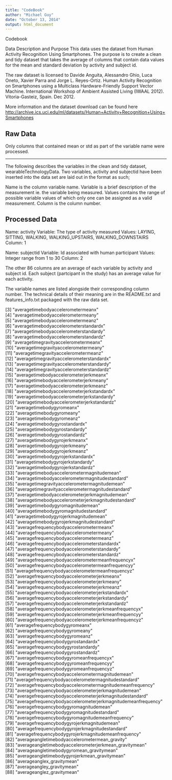 ```yaml
---
title: "CodeBook"
author: "Michael Guy"
date: "October 13, 2014"
output: html_document
---
```


Codebook

Data Description and Purpose
This data uses the dataset from Human Activity Recognition Using Smartphones. The purpose is to create a clean
and tidy dataset that takes the average of columns that contain data values for the mean and standard deviation by activity and subject id. 

The raw dataset is licensed to Davide Anguita, Alessandro Ghio, Luca Oneto, Xavier Parra and Jorge L. Reyes-Ortiz. Human Activity Recognition on Smartphones using a Multiclass Hardware-Friendly Support Vector Machine. International Workshop of Ambient Assisted Living (IWAAL 2012). Vitoria-Gasteiz, Spain. Dec 2012.

More information and the dataset download can be found here http://archive.ics.uci.edu/ml/datasets/Human+Activity+Recognition+Using+Smartphones 

Raw Data
---------------------------------------------------

Only columns that contained mean or std as part of the variable name were processed.

---------------------------------------------------

The following describes the variables in the clean and tidy dataset, wearableTechnologyData. 
Two variables, activity and subjectid have been inserted into the data set are laid out in the format as such;

Name is the column variable name.
Variable is a brief description of the measurement ie. the variable being measured.
Values contains the range of possible variable values of which only one can be assigned as a valid measurement. 
Column is the column number.

Processed Data
---------------------------------------------------
Name:     activity 
Variable: The type of activity measured 
Values:   LAYING, SITTING, WALKING, WALKING_UPSTAIRS, WALKING_DOWNSTAIRS
Column:   1

Name:     subjectid
Variable: Id associated with human participant
Values:   Integer range from 1 to 30
Column:   2

The other 86 columns are an average of each variable by activity and subject id. Each subject (partcipant in the study) has an average value for each activity.

The variable names are listed alongside their corresponding column number. The technical details of their meaning are
in the README.txt and features_info.txt packaged with the raw data set. 

 [3] "averagetimebodyaccelerometermeanx"                          
 [4] "averagetimebodyaccelerometermeany"                          
 [5] "averagetimebodyaccelerometermeanz"                          
 [6] "averagetimebodyaccelerometerstandardx"                      
 [7] "averagetimebodyaccelerometerstandardy"                      
 [8] "averagetimebodyaccelerometerstandardz"                      
 [9] "averagetimegravityaccelerometermeanx"                       
[10] "averagetimegravityaccelerometermeany"                       
[11] "averagetimegravityaccelerometermeanz"                       
[12] "averagetimegravityaccelerometerstandardx"                   
[13] "averagetimegravityaccelerometerstandardy"                   
[14] "averagetimegravityaccelerometerstandardz"                   
[15] "averagetimebodyaccelerometerjerkmeanx"                      
[16] "averagetimebodyaccelerometerjerkmeany"                      
[17] "averagetimebodyaccelerometerjerkmeanz"                      
[18] "averagetimebodyaccelerometerjerkstandardx"                  
[19] "averagetimebodyaccelerometerjerkstandardy"                  
[20] "averagetimebodyaccelerometerjerkstandardz"                  
[21] "averagetimebodygyromeanx"                                   
[22] "averagetimebodygyromeany"                                   
[23] "averagetimebodygyromeanz"                                   
[24] "averagetimebodygyrostandardx"                               
[25] "averagetimebodygyrostandardy"                               
[26] "averagetimebodygyrostandardz"                               
[27] "averagetimebodygyrojerkmeanx"                               
[28] "averagetimebodygyrojerkmeany"                               
[29] "averagetimebodygyrojerkmeanz"                               
[30] "averagetimebodygyrojerkstandardx"                           
[31] "averagetimebodygyrojerkstandardy"                           
[32] "averagetimebodygyrojerkstandardz"                           
[33] "averagetimebodyaccelerometermagnitudemean"                  
[34] "averagetimebodyaccelerometermagnitudestandard"              
[35] "averagetimegravityaccelerometermagnitudemean"               
[36] "averagetimegravityaccelerometermagnitudestandard"           
[37] "averagetimebodyaccelerometerjerkmagnitudemean"              
[38] "averagetimebodyaccelerometerjerkmagnitudestandard"          
[39] "averagetimebodygyromagnitudemean"                           
[40] "averagetimebodygyromagnitudestandard"                       
[41] "averagetimebodygyrojerkmagnitudemean"                       
[42] "averagetimebodygyrojerkmagnitudestandard"                   
[43] "averagefrequencybodyaccelerometermeanx"                     
[44] "averagefrequencybodyaccelerometermeany"                     
[45] "averagefrequencybodyaccelerometermeanz"                     
[46] "averagefrequencybodyaccelerometerstandardx"                 
[47] "averagefrequencybodyaccelerometerstandardy"                 
[48] "averagefrequencybodyaccelerometerstandardz"                 
[49] "averagefrequencybodyaccelerometermeanfrequencyx"            
[50] "averagefrequencybodyaccelerometermeanfrequencyy"            
[51] "averagefrequencybodyaccelerometermeanfrequencyz"            
[52] "averagefrequencybodyaccelerometerjerkmeanx"                 
[53] "averagefrequencybodyaccelerometerjerkmeany"                 
[54] "averagefrequencybodyaccelerometerjerkmeanz"                 
[55] "averagefrequencybodyaccelerometerjerkstandardx"             
[56] "averagefrequencybodyaccelerometerjerkstandardy"             
[57] "averagefrequencybodyaccelerometerjerkstandardz"             
[58] "averagefrequencybodyaccelerometerjerkmeanfrequencyx"        
[59] "averagefrequencybodyaccelerometerjerkmeanfrequencyy"        
[60] "averagefrequencybodyaccelerometerjerkmeanfrequencyz"        
[61] "averagefrequencybodygyromeanx"                              
[62] "averagefrequencybodygyromeany"                              
[63] "averagefrequencybodygyromeanz"                              
[64] "averagefrequencybodygyrostandardx"                          
[65] "averagefrequencybodygyrostandardy"                          
[66] "averagefrequencybodygyrostandardz"                          
[67] "averagefrequencybodygyromeanfrequencyx"                     
[68] "averagefrequencybodygyromeanfrequencyy"                     
[69] "averagefrequencybodygyromeanfrequencyz"                     
[70] "averagefrequencybodyaccelerometermagnitudemean"             
[71] "averagefrequencybodyaccelerometermagnitudestandard"         
[72] "averagefrequencybodyaccelerometermagnitudemeanfrequency"    
[73] "averagefrequencybodyaccelerometerjerkmagnitudemean"         
[74] "averagefrequencybodyaccelerometerjerkmagnitudestandard"     
[75] "averagefrequencybodyaccelerometerjerkmagnitudemeanfrequency"
[76] "averagefrequencybodygyromagnitudemean"                      
[77] "averagefrequencybodygyromagnitudestandard"                  
[78] "averagefrequencybodygyromagnitudemeanfrequency"             
[79] "averagefrequencybodygyrojerkmagnitudemean"                  
[80] "averagefrequencybodygyrojerkmagnitudestandard"              
[81] "averagefrequencybodygyrojerkmagnitudemeanfrequency"         
[82] "averageangletimebodyaccelerometermean_gravity"              
[83] "averageangletimebodyaccelerometerjerkmean_gravitymean"      
[84] "averageangletimebodygyromean_gravitymean"                   
[85] "averageangletimebodygyrojerkmean_gravitymean"               
[86] "averageanglex_gravitymean"                                  
[87] "averageangley_gravitymean"                                  
[88] "averageanglez_gravitymean"             



